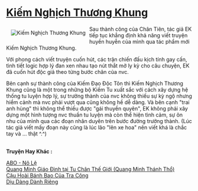 <a href="https://utruyen.com/kiem-nghich-thuong-khung/2077/" title="Kiếm Nghịch Thương Khung"><h1>Kiếm Nghịch Thương Khung</h1></a><div style="display:table"><img align="right" style="float: left; padding: 10px;" src="https://utruyen.com/images/story/200x260/kiem-nghich-thuong-khung.jpg" alt="Kiếm Nghịch Thương Khung">Sau thành công của Chân Tiên, tác giả EK tiếp tục khẳng định khả năng viết truyện huyền huyễn của mình qua tác phẩm mới Kiếm Nghịch Thương Khung. <p></p>Với phong cách viết truyện cuốn hút, các trận chiến đấu kịch tính gay cấn, tình tiết logic hợp lý đan xen nhau tạo nút thắt mở ly kỳ cho câu chuyện, EK đã cuốn hút độc giả theo từng bước chân của nvc. <p></p>Bên cạnh sự thành công của Kiếm Đạo Độc Tôn thì Kiếm Nghịch Thương Khung cũng là một trong những bộ Kiếm Tu xuất sắc với cách xây dựng hệ thống tu luyện hợp lý, sự trưởng thành của nvc không thiếu sự kỳ ngộ nhưng hiểm cảnh mà nvc phải vượt qua cũng không hề dễ dàng. Và bên cạnh "trai anh hùng" thì không thể thiếu được "gái thuyền quyên", EK không phải xây dựng một hình tượng nvc thuần tu luyện mà còn thể hiện tình cảm, sự ôn nhu của mình qua các đoạn nhân duyên trên bước đường trưởng thành. (Lúc tác giả viết mấy đoạn này cũng là lúc lão "lên xe hoa" nên viết khá là chắc tay và … thật ^.^)</div><p><br><b>Truyện Hay Khác :</b></p><a href="https://utruyen.com/abo-no-le/18859/" alt="ABO - Nô Lệ">ABO - Nô Lệ</a><br/><a href="https://truyenngontinhay.wordpress.com/2019/10/03/quang-minh-giao-dinh-tai-tu-chan-the-gioi-quang-minh-thanh-tho/" alt="Quang Minh Giáo Đình tại Tu Chân Thế Giới (Quang Minh Thánh Thổ)">Quang Minh Giáo Đình tại Tu Chân Thế Giới (Quang Minh Thánh Thổ)</a><br/><a href="https://dammyh.wordpress.com/2019/11/07/cau-hoai-banh-bao-cua-tra-cong/" alt="Cậu Hoài Bánh Bao Của Tra Công">Cậu Hoài Bánh Bao Của Tra Công</a><br/><a href="https://www.wattpad.com/story/207588255-d%E1%BB%8Bu-d%C3%A0ng-d%C3%A0nh-ri%C3%AAng" alt="Dịu Dàng Dành Riêng">Dịu Dàng Dành Riêng</a><br/>